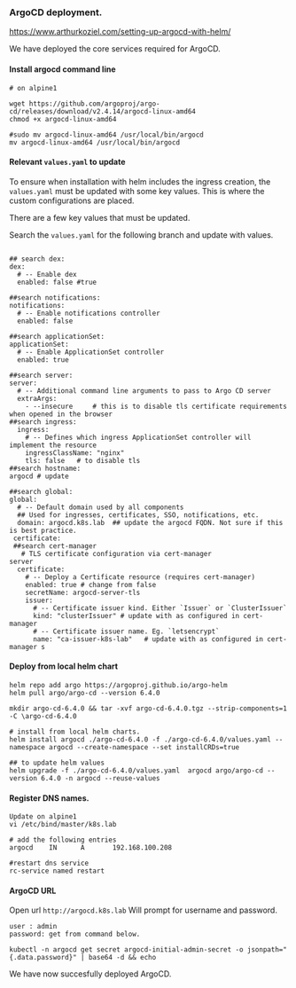 ### ArgoCD deployment.

https://www.arthurkoziel.com/setting-up-argocd-with-helm/

We have deployed the core services required for ArgoCD. 



#### Install argocd command line

```
# on alpine1

wget https://github.com/argoproj/argo-cd/releases/download/v2.4.14/argocd-linux-amd64
chmod +x argocd-linux-amd64

#sudo mv argocd-linux-amd64 /usr/local/bin/argocd
mv argocd-linux-amd64 /usr/local/bin/argocd

```



####  Relevant `values.yaml` to update

To ensure when installation with helm includes the ingress creation, the `values.yaml` must be updated with some key values.  This is where the custom configurations are placed.

There are a few key values that must be updated.

Search the `values.yaml` for the following branch and update with values. 

```

## search dex:
dex:
  # -- Enable dex
  enabled: false #true
  
##search notifications:
notifications:
  # -- Enable notifications controller
  enabled: false

##search applicationSet:
applicationSet:
  # -- Enable ApplicationSet controller
  enabled: true

##search server:
server:
  # -- Additional command line arguments to pass to Argo CD server
  extraArgs: 
    - --insecure     # this is to disable tls certificate requirements when opened in the browser
##search ingress:    
  ingress:
    # -- Defines which ingress ApplicationSet controller will implement the resource
    ingressClassName: "nginx"
    tls: false   # to disable tls
##search hostname:
argocd # update 

##search global:
global:
  # -- Default domain used by all components
  ## Used for ingresses, certificates, SSO, notifications, etc.
  domain: argocd.k8s.lab  ## update the argocd FQDN. Not sure if this is best practice.
 certificate:                                                                                                
 ##search cert-manager
   # TLS certificate configuration via cert-manager
server
  certificate:
    # -- Deploy a Certificate resource (requires cert-manager)
    enabled: true # change from false  
    secretName: argocd-server-tls
    issuer:
      # -- Certificate issuer kind. Either `Issuer` or `ClusterIssuer`
      kind: "clusterIssuer" # update with as configured in cert-manager
      # -- Certificate issuer name. Eg. `letsencrypt`
      name: "ca-issuer-k8s-lab"   # update with as configured in cert-manager s                                                                        

```



#### Deploy from local helm chart

```
helm repo add argo https://argoproj.github.io/argo-helm
helm pull argo/argo-cd --version 6.4.0 
 
mkdir argo-cd-6.4.0 && tar -xvf argo-cd-6.4.0.tgz --strip-components=1 -C \argo-cd-6.4.0

# install from local helm charts. 
helm install argocd ./argo-cd-6.4.0 -f ./argo-cd-6.4.0/values.yaml --namespace argocd --create-namespace --set installCRDs=true

## to update helm values
helm upgrade -f ./argo-cd-6.4.0/values.yaml  argocd argo/argo-cd --version 6.4.0 -n argocd --reuse-values 

```

#### Register DNS names.

````
Update on alpine1 
vi /etc/bind/master/k8s.lab

# add the following entries
argocd    IN      A       192.168.100.208

#restart dns service
rc-service named restart 
````

#### ArgoCD URL

Open url `http://argocd.k8s.lab`  Will prompt for username and password.

```
user : admin
password: get from command below.

kubectl -n argocd get secret argocd-initial-admin-secret -o jsonpath="{.data.password}" | base64 -d && echo

```



We have now succesfully deployed ArgoCD. 







